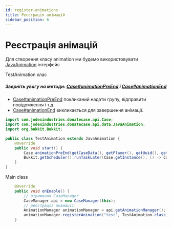 ```yaml
---
id: register-animations
title: Реєстрація анімацій
sidebar_position: 6
---
```

# Реєстрація анімацій


Для створення класу animation ми будемо використовувати [JavaAnimation](https://repo.jodexindustries.xyz/javadoc/releases/com/jodexindustries/donatecase/DonateCaseAPI/latest/.cache/unpack/com/jodexindustries/donatecase/api/data/JavaAnimation.html) інтерфейс

TestAnimation клас

##### Зверніть увагу на методи: [Case#animationPreEnd](https://repo.jodexindustries.xyz/javadoc/releases/com/jodexindustries/donatecase/DonateCaseAPI/2.2.4.2/raw/com/jodexindustries/donatecase/api/Case.html#animationPreEnd(com.jodexindustries.donatecase.api.data.CaseData,org.bukkit.entity.Player,boolean,com.jodexindustries.donatecase.api.data.CaseData.Item)) і [Case#animationEnd](https://repo.jodexindustries.xyz/javadoc/releases/com/jodexindustries/donatecase/DonateCaseAPI/2.2.4.2/raw/com/jodexindustries/donatecase/api/Case.html#animationEnd(com.jodexindustries.donatecase.api.data.CaseData,org.bukkit.entity.Player,java.util.UUID,com.jodexindustries.donatecase.api.data.CaseData.Item))
- [Case#animationPreEnd](https://repo.jodexindustries.xyz/javadoc/releases/com/jodexindustries/donatecase/DonateCaseAPI/2.2.4.2/raw/com/jodexindustries/donatecase/api/Case.html#animationPreEnd(com.jodexindustries.donatecase.api.data.CaseData,org.bukkit.entity.Player,boolean,com.jodexindustries.donatecase.api.data.CaseData.Item)) покликаний надати групу, відправити повідомлення і т.д.
- [Case#animationEnd](https://repo.jodexindustries.xyz/javadoc/releases/com/jodexindustries/donatecase/DonateCaseAPI/2.2.4.2/raw/com/jodexindustries/donatecase/api/Case.html#animationEnd(com.jodexindustries.donatecase.api.data.CaseData,org.bukkit.entity.Player,java.util.UUID,com.jodexindustries.donatecase.api.data.CaseData.Item)) викликається для завершення анімації.
```java
import com.jodexindustries.donatecase.api.Case;
import com.jodexindustries.donatecase.api.data.JavaAnimation;
import org.bukkit.Bukkit;

public class TestAnimation extends JavaAnimation {
    @Override
    public void start() {
        Case.animationPreEnd(getCaseData(), getPlayer(), getUuid(), getWinItem());
        Bukkit.getScheduler().runTaskLater(Case.getInstance(), () -> Case.animationEnd(getCaseData(), getPlayer(), getUuid(), getWinItem()),20L);
    }
}

```

Main class
```java
    @Override
    public void onEnable() {
        // отримання CaseManager
        CaseManager api = new CaseManager(this);
        // реєстрація анімації
        AnimationManager animationManager = api.getAnimationManager();
        animationManager.registerAnimation("test", TestAnimation.class);
    }
```